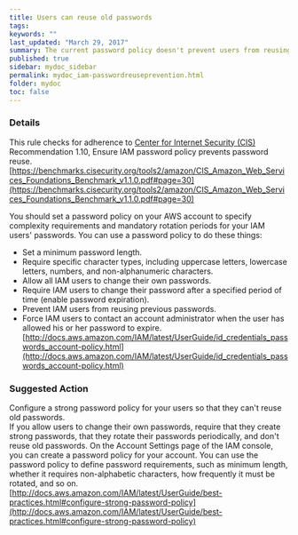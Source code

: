 ```yaml
---
title: Users can reuse old passwords
tags:
keywords: ""
last_updated: "March 29, 2017"
summary: The current password policy doesn't prevent users from reusing their old passwords.
published: true
sidebar: mydoc_sidebar
permalink: mydoc_iam-passwordreuseprevention.html
folder: mydoc
toc: false
---
```


### Details  
This rule checks for adherence to [Center for Internet Security (CIS)](https://www.cisecurity.org/) Recommendation 1.10, Ensure IAM password policy prevents password reuse.  
[https://benchmarks.cisecurity.org/tools2/amazon/CIS_Amazon_Web_Services_Foundations_Benchmark_v1.1.0.pdf#page=30](https://benchmarks.cisecurity.org/tools2/amazon/CIS_Amazon_Web_Services_Foundations_Benchmark_v1.1.0.pdf#page=30)  

You should set a password policy on your AWS account to specify complexity requirements and mandatory rotation periods for your IAM users' passwords. You can use a password policy to do these things:  
* Set a minimum password length.  
* Require specific character types, including uppercase letters, lowercase letters, numbers, and non-alphanumeric characters.  
* Allow all IAM users to change their own passwords.  
* Require IAM users to change their password after a specified period of time (enable password expiration).  
* Prevent IAM users from reusing previous passwords.  
* Force IAM users to contact an account administrator when the user has allowed his or her password to expire.  
[http://docs.aws.amazon.com/IAM/latest/UserGuide/id_credentials_passwords_account-policy.html](http://docs.aws.amazon.com/IAM/latest/UserGuide/id_credentials_passwords_account-policy.html)  

### Suggested Action  
Configure a strong password policy for your users so that they can't reuse old passwords.  
If you allow users to change their own passwords, require that they create strong passwords, that they rotate their passwords periodically, and don't reuse old passwords. On the Account Settings page of the IAM console, you can create a password policy for your account. You can use the password policy to define password requirements, such as minimum length, whether it requires non-alphabetic characters, how frequently it must be rotated, and so on.  
[http://docs.aws.amazon.com/IAM/latest/UserGuide/best-practices.html#configure-strong-password-policy](http://docs.aws.amazon.com/IAM/latest/UserGuide/best-practices.html#configure-strong-password-policy)
